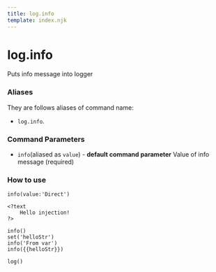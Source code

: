 ```yaml
---
title: log.info
template: index.njk
---
```


# log.info
Puts info message into logger


### Aliases
They are follows aliases of command name: 
+ ```log.info```.


### Command Parameters

+ ```info```(aliased as ```value```) - **default command parameter** Value of info message (required)


### How to use

```dps
info(value:'Direct')

<?text
    Hello injection! 
?>

info()
set('helloStr')
info('From var')
info({{helloStr}})

log()
```
